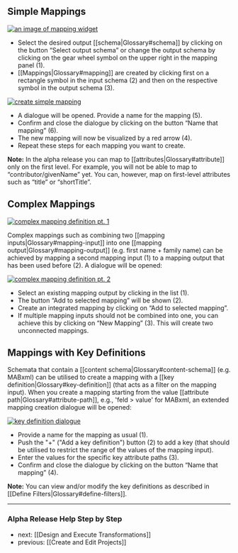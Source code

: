## Simple Mappings

[![an image of mapping widget](https://avgl.mybalsamiq.com/mockups/1839138.png?key=27106ea66faf01c9ad98a275eac48683ac53bf00)](https://avgl.mybalsamiq.com/mockups/1839138.png?key=27106ea66faf01c9ad98a275eac48683ac53bf00 "Mapping Widget")

* Select the desired output [[schema|Glossary#schema]] by clicking on the button “Select output schema” or change the output schema by clicking on the gear wheel symbol on the upper right in the mapping panel (1).
* [[Mappings|Glossary#mapping]] are created by clicking first on a rectangle symbol in the input schema (2) and then on the respective symbol in the output schema (3).

[![create simple mapping](https://avgl.mybalsamiq.com/mockups/2365936.png?key=27106ea66faf01c9ad98a275eac48683ac53bf00)](https://avgl.mybalsamiq.com/mockups/2365936.png?key=27106ea66faf01c9ad98a275eac48683ac53bf00 "Create Simple Mapping")

* A dialogue will be opened. Provide a name for the mapping (5). 
* Confirm and close the dialogue by clicking on the button “Name that mapping” (6).
* The new mapping will now be visualized by a red arrow (4).
* Repeat these steps for each mapping you want to create.

__Note:__ In the alpha release you can map to [[attributes|Glossary#attribute]] only on the first level. For example, you will not be able to map to “contributor/givenName” yet. You can, however, map on first-level attributes such as “title” or “shortTitle”.

## Complex Mappings

[![complex mapping definition pt. 1](https://avgl.mybalsamiq.com/mockups/1839281.png?key=27106ea66faf01c9ad98a275eac48683ac53bf00)](https://avgl.mybalsamiq.com/mockups/1839281.png?key=27106ea66faf01c9ad98a275eac48683ac53bf00 "Complex Mapping Definition pt. 1")

Complex mappings such as combining two [[mapping inputs|Glossary#mapping-input]] into one [[mapping output|Glossary#mapping-output]] (e.g. first name + family name) can be achieved by mapping a second mapping input (1) to a mapping output that has been used before (2). A dialogue will be opened:

[![complex mapping definition pt. 2](https://avgl.mybalsamiq.com/mockups/1839246.png?key=27106ea66faf01c9ad98a275eac48683ac53bf00)](https://avgl.mybalsamiq.com/mockups/1839246.png?key=27106ea66faf01c9ad98a275eac48683ac53bf00 "Complex Mapping Definition pt. 2")

* Select an existing mapping output by clicking in the list (1).
* The button “Add to selected mapping” will be shown (2).
* Create an integrated mapping by clicking on “Add to selected mapping”.
* If multiple mapping inputs should not be combined into one, you can achieve this by clicking on “New Mapping” (3). This will create two unconnected mappings.

## Mappings with Key Definitions

Schemata that contain a [[content schema|Glossary#content-schema]] (e.g. MABxml) can be utilised to create a mapping with a [[key definition|Glossary#key-definition]] (that acts as a filter on the mapping input). When you create a mapping starting from the value [[attribute path|Glossary#attribute-path]], e.g., 'feld > value' for MABxml, an extended mapping creation dialogue will be opened:

[![key definition dialogue](https://avgl.mybalsamiq.com/mockups/2365911.png?key=27106ea66faf01c9ad98a275eac48683ac53bf00)](https://avgl.mybalsamiq.com/mockups/2365911.png?key=27106ea66faf01c9ad98a275eac48683ac53bf00 "Key Definition Dialogue")

* Provide a name for the mapping as usual (1).
* Push the "+" ("Add a key definition") button (2) to add a key (that should be utilised to restrict the range of the values of the mapping input).
* Enter the values for the specific key attribute paths (3).
* Confirm and close the dialogue by clicking on the button “Name that mapping” (4).

__Note:__ You can view and/or modify the key definitions as described in [[Define Filters|Glossary#define-filters]].

-----------------------------------
### Alpha Release Help Step by Step

* next: [[Design and Execute Transformations]]
* previous: [[Create and Edit Projects]]
